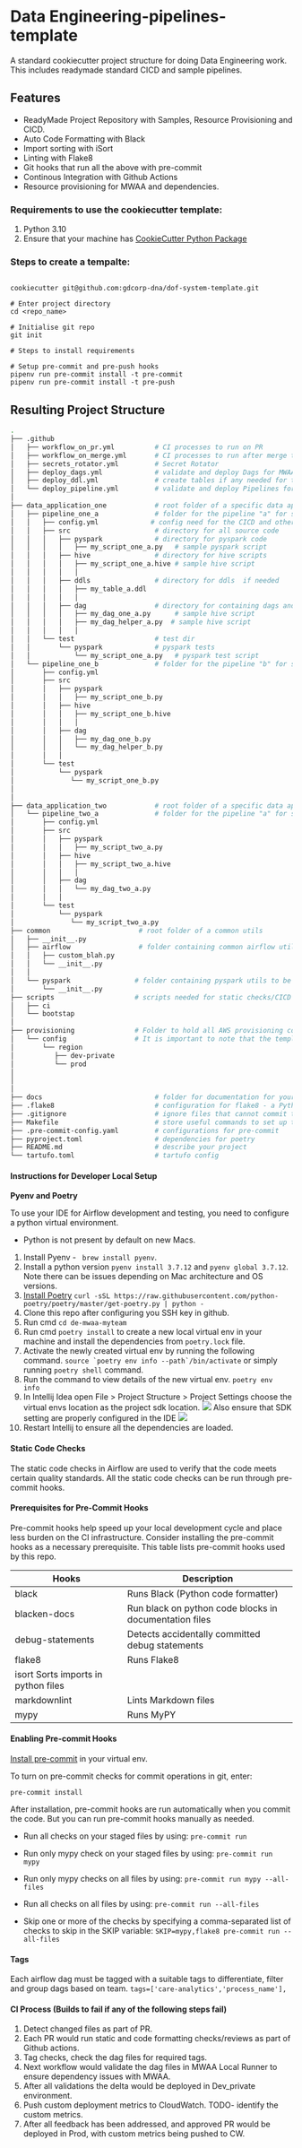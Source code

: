 # Data Engineering-pipelines-template
A standard cookiecutter project structure for doing Data Engineering work. This includes readymade standard CICD and
sample pipelines.

## Features
- ReadyMade Project Repository with Samples, Resource Provisioning and CICD.
- Auto Code Formatting with Black
- Import sorting with iSort
- Linting with Flake8
- Git hooks that run all the above with pre-commit
- Continous Integration with Github Actions
- Resource provisioning for MWAA and dependencies.


### Requirements to use the cookiecutter template:
1) Python 3.10
2) Ensure that your machine has [CookieCutter Python Package](https://cookiecutter.readthedocs.io/en/latest/installation.html)



### Steps to create a tempalte:

```

cookiecutter git@github.com:gdcorp-dna/dof-system-template.git

# Enter project directory
cd <repo_name>

# Initialise git repo
git init

# Steps to install requirements

# Setup pre-commit and pre-push hooks
pipenv run pre-commit install -t pre-commit
pipenv run pre-commit install -t pre-push

```


## Resulting Project Structure

```bash
.
├── .github                      
│   ├── workflow_on_pr.yml          # CI processes to run on PR
│   ├── workflow_on_merge.yml       # CI processes to run after merge to Main
│   ├── secrets_rotator.yml         # Secret Rotator
│   ├── deploy_dags.yml             # validate and deploy Dags for MWAA including MWAA runner
│   ├── deploy_ddl.yml              # create tables if any needed for the process
│   └── deploy_pipeline.yml         # validate and deploy Pipelines for EMR/Other engines
│                           
├── data_application_one            # root folder of a specific data application or sub domain
│   ├── pipeline_one_a              # folder for the pipeline "a" for sub domain "one"
│   │   ├── config.yml             # config need for the CICD and other needs in Dags/pipelines
│   │   ├── src                     # directory for all source code
│   │   │   ├── pyspark             # directory for pyspark code
│   │   │   │   ├── my_script_one_a.py   # sample pyspark script
│   │   │   ├── hive                # directory for hive scripts  
│   │   │   │   ├── my_script_one_a.hive # sample hive script
│   │   │   │   │
│   │   │   ├── ddls                # directory for ddls  if needed
│   │   │   │   ├── my_table_a.ddl 
│   │   │   │   │
│   │   │   ├── dag                 # directory for containing dags and any local helpers to be deployed to MWAA S3 bucket
│   │   │   │   ├── my_dag_one_a.py      # sample hive script
│   │   │   │   ├── my_dag_helper_a.py  # sample hive script
│   │   │   │   │
│   │   └── test                    # test dir
│   │       └── pyspark             # pyspark tests
│   │           └── my_script_one_a.py   # pyspark test script
│   └── pipeline_one_b              # folder for the pipeline "b" for sub domain "one".
│       ├── config.yml            
│       ├── src
│       │   ├── pyspark
│       │   │   ├── my_script_one_b.py
│       │   ├── hive
│       │   │   ├── my_script_one_b.hive 
│       │   │   │
│       │   ├── dag
│       │   │   ├── my_dag_one_b.py
│       │   │   └── my_dag_helper_b.py
│       │   │    
│       └── test
│           └── pyspark
│              └── my_script_one_b.py
│
│
├── data_application_two            # root folder of a specific data application or sub domain
│   └── pipeline_two_a              # folder for the pipeline "a" for sub domain "two".
│       ├── config.yml
│       ├── src
│       │   ├── pyspark
│       │   │   ├── my_script_two_a.py
│       │   ├── hive
│       │   │   ├── my_script_two_a.hive 
│       │   │   │
│       │   ├── dag
│       │   │   └── my_dag_two_a.py       
│       │   │   
│       └── test
│           └── pyspark
│              └── my_script_two_a.py
├── common                      # root folder of a common utils
│   ├── __init__.py         
│   ├── airflow                 # folder containing common airflow utils to be deployed with Dags
│   │   ├── custom_blah.py
│   │   └── __init__.py
│   │
│   └── pyspark                # folder containing pyspark utils to be packaged/deployed with pyspark pipelines
│       └── __init__.py
├── scripts                    # scripts needed for static checks/CICD etc.
│   ├── ci         
│   └── bootstap
│ 
├── provisioning               # Folder to hold all AWS provisioning config(not templates but only config).
│   └── config                 # It is important to note that the templates will be provided in a repo managed by DP.
│       └── region
│          ├── dev-private
│          └── prod
│
│
│     
├── docs                            # folder for documentation for your project
├── .flake8                         # configuration for flake8 - a Python formatter tool
├── .gitignore                      # ignore files that cannot commit to Git
├── Makefile                        # store useful commands to set up the environment
├── .pre-commit-config.yaml         # configurations for pre-commit
├── pyproject.toml                  # dependencies for poetry
├── README.md                       # describe your project
└── tartufo.toml                    # tartufo config
```

#### Instructions for Developer Local Setup
****Pyenv and Poetry****

To use your IDE for Airflow development and testing, you need to configure a python virtual environment.
* Python is not present by default on new Macs.
1. Install Pyenv - ` brew install pyenv`.
2. Install a python version `pyenv install 3.7.12` and `pyenv global 3.7.12`. Note there can be issues depending on Mac architecture and OS versions.
3. [Install Poetry](https://python-poetry.org/docs/) `curl -sSL https://raw.githubusercontent.com/python-poetry/poetry/master/get-poetry.py | python -`
4. Clone this repo after configuring you SSH key in github.
5. Run cmd `cd de-mwaa-myteam`
6. Run cmd `poetry install` to create a new local virtual env in your machine and install the dependencies from `poetry.lock` file.
7. Activate the newly created virtual env by running the following command.
 ```source `poetry env info --path`/bin/activate``` or simply running `poetry shell` command.
8. Run the command to view details of the new virtual env. `poetry env info`
9. In Intellij Idea open File > Project Structure > Project Settings
 choose the virtual envs location as the project sdk location.
![](.README_images/24a362dc.png)
Also ensure that SDK setting are properly configured in the IDE
![](.README_images/63db635a.png)
10. Restart Intellij to ensure all the dependencies are loaded.


#### Static Code Checks
The static code checks in Airflow are used to verify that the code meets certain quality standards. All the static code checks can be run through pre-commit hooks.

#### Prerequisites for Pre-Commit Hooks

Pre-commit hooks help speed up your local development cycle and place less burden on the CI infrastructure. Consider installing the pre-commit hooks as a necessary prerequisite.
This table lists pre-commit hooks used by this repo.

| Hooks      | Description |
| ----------- | ----------- |
| black      | Runs Black (Python code formatter)       |
| blacken-docs  | Run black on python code blocks in documentation files        |       |
| debug-statements  | Detects accidentally committed debug statements        |
|flake8| Runs Flake8|
|isort	Sorts imports in python files|
|markdownlint|Lints Markdown files|
|mypy|Runs MyPY|

#### Enabling Pre-commit Hooks


[Install pre-commit](https://pre-commit.com/#install)
in your virtual env.

To turn on pre-commit checks for commit operations in git, enter:

`pre-commit install`

After installation, pre-commit hooks are run automatically when you commit the code. But you can run pre-commit hooks manually as needed.

- Run all checks on your staged files by using:
`pre-commit run`

- Run only mypy check on your staged files by using:
`pre-commit run mypy`
- Run only mypy checks on all files by using:
`pre-commit run mypy --all-files`
- Run all checks on all files by using:
`pre-commit run --all-files`
- Skip one or more of the checks by specifying a comma-separated list of checks to skip in the SKIP variable:
`SKIP=mypy,flake8 pre-commit run --all-files`


#### Tags

Each airflow dag must be tagged with a suitable tags to differentiate, filter and group dags based on team.
    `tags=['care-analytics','process_name'],`


#### CI Process (Builds to fail if any of the following steps fail)

1) Detect changed files as part of PR.
2) Each PR would run static and code formatting checks/reviews as part of Github actions.
3) Tag checks, check the dag files for required tags.
4) Next workflow would validate the dag files in MWAA Local Runner to ensure dependency issues with MWAA.
5) After all validations the delta would be deployed in Dev_private environment.
6) Push custom deployment metrics to CloudWatch. TODO- identify the custom metrics.
7) After all feedback has been addressed, and approved PR would be deployed in Prod, with custom metrics being pushed to CW.

